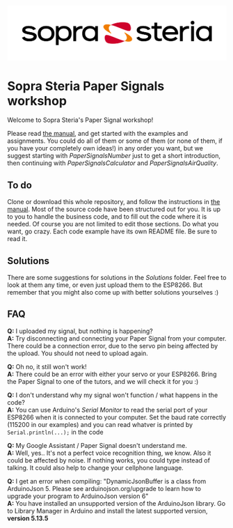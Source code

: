 
![2S](./images/image1.png?raw=true)
# Sopra Steria Paper Signals workshop

Welcome to Sopra Steria's Paper Signal workshop! 

Please read [the manual](./Oppgave.pdf), and get started with the examples and assignments. 
You could do all of them or some of them (or none of them, if you have your completely own ideas!) in any order you want, 
but we suggest starting with *PaperSignalsNumber* just to get a short introduction, 
then continuing with *PaperSignalsCalculator* and *PaperSignalsAirQuality*. 


## To do
Clone or download this whole repository, and follow the instructions in [the manual](./Oppgave.pdf). 
Most of the source code have been structured out for you. It is up to you to handle the business code, and to fill out the code where it is needed. Of course you are not limited to edit those sections. Do what you want, go crazy. 
Each code example have its own README file. Be sure to read it. 

## Solutions
There are some suggestions for solutions in the *Solutions* folder. Feel free to look at them any time, or even just upload them to the ESP8266. But remember that you might also come up with better solutions yourselves :) 

## FAQ

**Q:** I uploaded my signal, but nothing is happening?  
**A:** Try disconnecting and connecting your Paper Signal from your computer. There could be a connection error, due to the servo pin being affected by the upload. You should not need to upload again. 

**Q:** Oh no, it still won't work!  
**A:** There could be an error with either your servo or your ESP8266. Bring the Paper Signal to one of the tutors, and we will check it for you :) 

**Q:** I don't understand why my signal won't function / what happens in the code?  
**A:** You can use Arduino's *Serial Monitor* to read the serial port of your ESP8266 when it is connected to your computer. Set the baud rate correctly (115200 in our examples) and you can read whatver is printed by `Serial.println(...);` in the code

**Q:** My Google Assistant / Paper Signal doesn't understand me.  
**A:** Well, yes.. It's not a perfect voice recognition thing, we know. Also it could be affected by noise. If nothing works, you could type instead of talking. It could also help to change your cellphone language.

**Q:** I get an error when compiling: "DynamicJsonBuffer is a class from ArduinoJson 5. Please see arduinojson.org/upgrade to learn how to upgrade your program to ArduinoJson version 6"  
**A:** You have installed an unsupported version of the ArduinoJson library. Go to Library Manager in Arduino and install the latest supported version, **version 5.13.5**